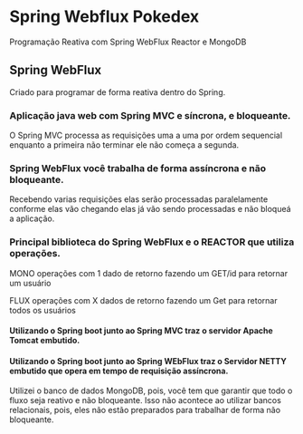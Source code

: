 # Spring Webflux Pokedex
Programação Reativa com Spring WebFlux Reactor e MongoDB

## Spring WebFlux
Criado para programar de forma reativa dentro do Spring.

### Aplicação java web com Spring MVC e síncrona, e bloqueante.
O Spring MVC processa as requisições uma a uma por ordem sequencial enquanto a primeira não terminar ele não começa a segunda.

### Spring WebFlux você trabalha de forma assíncrona e não bloqueante.
Recebendo varias requisições elas serão processadas paralelamente conforme elas vão chegando elas já vão sendo processadas e não bloqueá a aplicação.

### Principal biblioteca do Spring WebFlux e o REACTOR que utiliza operações.

MONO operações com 1 dado de retorno
fazendo um GET/id para retornar um usuário

FLUX operações com X dados de retorno
fazendo um Get para retornar todos os usuários

#### Utilizando o Spring boot junto ao Spring MVC traz o servidor Apache Tomcat embutido.
#### Utilizando o Spring boot junto ao Spring WEbFlux traz o Servidor NETTY embutido que opera em tempo de requisição assíncrona.

Utilizei o banco de dados MongoDB, pois, você tem que garantir que todo o fluxo seja reativo e não bloqueante.
Isso não acontece ao utilizar bancos relacionais, pois, eles não estão preparados para trabalhar de forma não bloqueante.

